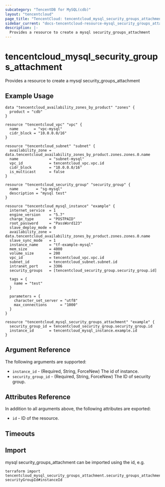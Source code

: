 ```yaml
---
subcategory: "TencentDB for MySQL(cdb)"
layout: "tencentcloud"
page_title: "TencentCloud: tencentcloud_mysql_security_groups_attachment"
sidebar_current: "docs-tencentcloud-resource-mysql_security_groups_attachment"
description: |-
  Provides a resource to create a mysql security_groups_attachment
---
```


# tencentcloud_mysql_security_groups_attachment

Provides a resource to create a mysql security_groups_attachment

## Example Usage

```hcl
data "tencentcloud_availability_zones_by_product" "zones" {
  product = "cdb"
}

resource "tencentcloud_vpc" "vpc" {
  name       = "vpc-mysql"
  cidr_block = "10.0.0.0/16"
}

resource "tencentcloud_subnet" "subnet" {
  availability_zone = data.tencentcloud_availability_zones_by_product.zones.zones.0.name
  name              = "subnet-mysql"
  vpc_id            = tencentcloud_vpc.vpc.id
  cidr_block        = "10.0.0.0/16"
  is_multicast      = false
}

resource "tencentcloud_security_group" "security_group" {
  name        = "sg-mysql"
  description = "mysql test"
}

resource "tencentcloud_mysql_instance" "example" {
  internet_service  = 1
  engine_version    = "5.7"
  charge_type       = "POSTPAID"
  root_password     = "PassWord123"
  slave_deploy_mode = 0
  availability_zone = data.tencentcloud_availability_zones_by_product.zones.zones.0.name
  slave_sync_mode   = 1
  instance_name     = "tf-example-mysql"
  mem_size          = 4000
  volume_size       = 200
  vpc_id            = tencentcloud_vpc.vpc.id
  subnet_id         = tencentcloud_subnet.subnet.id
  intranet_port     = 3306
  security_groups   = [tencentcloud_security_group.security_group.id]

  tags = {
    name = "test"
  }

  parameters = {
    character_set_server = "utf8"
    max_connections      = "1000"
  }
}

resource "tencentcloud_mysql_security_groups_attachment" "example" {
  security_group_id = tencentcloud_security_group.security_group.id
  instance_id       = tencentcloud_mysql_instance.example.id
}
```

## Argument Reference

The following arguments are supported:

* `instance_id` - (Required, String, ForceNew) The id of instance.
* `security_group_id` - (Required, String, ForceNew) The ID of security group.

## Attributes Reference

In addition to all arguments above, the following attributes are exported:

* `id` - ID of the resource.



## Timeouts

<no value>


## Import

mysql security_groups_attachment can be imported using the id, e.g.

```
terraform import tencentcloud_mysql_security_groups_attachment.security_groups_attachment securityGroupId#instanceId
```

